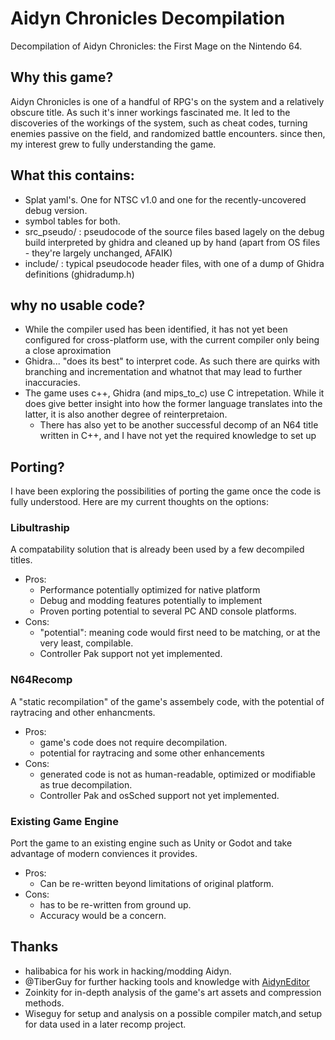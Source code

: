 # Aidyn Chronicles Decompilation
 Decompilation of Aidyn Chronicles: the First Mage on the Nintendo 64.

## Why this game?
Aidyn Chronicles is one of a handful of RPG's on the system and a relatively obscure title. As such it's inner workings fascinated me. It led to the discoveries of the workings of the system, such as cheat codes, turning enemies passive on the field, and randomized battle encounters. since then, my interest grew to fully understanding the game.

## What this contains:
- Splat yaml's. One for NTSC v1.0 and one for the recently-uncovered debug version.
- symbol tables for both.
- src_pseudo/ : pseudocode of the source files based lagely on the debug build interpreted by ghidra and cleaned up by hand (apart from OS files - they're largely unchanged, AFAIK)
- include/ : typical pseudocode header files, with one of a dump of Ghidra definitions (ghidradump.h)


## why no usable code?
- While the compiler used has been identified, it has not yet been configured for cross-platform use, with the current compiler only being a close aproximation
- Ghidra... "does its best" to interpret code. As such there are quirks with branching and incrementation and whatnot that may lead to further inaccuracies.
- The game uses c++, Ghidra (and mips_to_c) use C intrepetation. While it does give better insight into how the former language translates into the latter, it is also another degree of reinterpretaion.
  - There has also yet to be another successful decomp of an N64 title written in C++, and I have not yet the required knowledge to set up

## Porting?
I have been exploring the possibilities of porting the game once the code is fully understood. Here are my current thoughts on the options:
### Libultraship
A compatability solution that is already been used by a few decompiled titles. 
- Pros:
  - Performance potentially optimized for native platform
  - Debug and modding features potentially to implement
  - Proven porting potential to several PC AND console platforms.
- Cons:
  - "potential": meaning code would first need to be matching, or at the very least, compilable.
  - Controller Pak support not yet implemented.
### N64Recomp
A "static recompilation" of the game's assembely code, with the potential of raytracing and other enhancments.
- Pros:
  - game's code does not require decompilation.
  - potential for raytracing and some other enhancements
- Cons:
  - generated code is not as human-readable, optimized or modifiable as true decompilation.
  - Controller Pak and osSched support not yet implemented.
### Existing Game Engine
Port the game to an existing engine such as Unity or Godot and take advantage of modern conviences it provides.
- Pros:
  - Can be re-written beyond limitations of original platform.
- Cons:
  - has to be re-written from ground up.
  - Accuracy would be a concern.

## Thanks
- halibabica for his work in hacking/modding Aidyn.
- @TiberGuy for further hacking tools and knowledge with [AidynEditor](https://github.com/TiberGuy/AidynEditor)
- Zoinkity for in-depth analysis of the game's art assets and compression methods.
- Wiseguy for setup and analysis on a possible compiler match,and setup for data used in a later recomp project.
